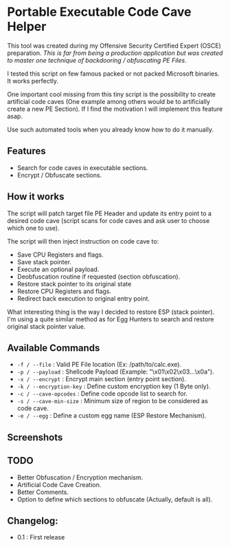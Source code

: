# Portable Executable Code Cave Helper

This tool was created during my Offensive Security Certified Expert (OSCE) preparation. *This is far from being a production application but was created to master one technique of backdooring / obfuscating PE Files*.

I tested this script on few famous packed or not packed Microsoft binaries. It works perfectly.

One important cool missing from this tiny script is the possibility to create artificial code caves (One example among others would be to artificially create a new PE Section). If I find the motivation I will implement this feature asap. 

Use such automated tools when you already know how to do it manually.

## Features

* Search for code caves in executable sections.
* Encrypt / Obfuscate sections.

## How it works

The script will patch target file PE Header and update its entry point to a desired code cave (script scans for code caves and ask user to choose which one to use).

The script will then inject instruction on code cave to:

- Save CPU Registers and flags.
- Save stack pointer.
- Execute an optional payload.
- Deobfuscation routine if requested (section obfuscation). 
- Restore stack pointer to its original state
- Restore CPU Registers and flags.
- Redirect back execution to original entry point.

What interesting thing is the way I decided to restore ESP (stack pointer). I'm using a quite similar method as for Egg Hunters to search and restore original stack pointer value.

## Available Commands

- `-f / --file` : Valid PE File location (Ex: /path/to/calc.exe).
- `-p / --payload` : Shellcode Payload (Example: \"\\x01\\x02\\x03...\\x0a\").
- `-x / --encrypt` : Encrypt main section (entry point section).
- `-k / --encryption-key` : Define custom encryption key (1 Byte only).
- `-c / --cave-opcodes` : Define code opcode list to search for.
- `-s / --cave-min-size` : Minimum size of region to be considered as code cave.
- `-e / --egg` : Define a custom egg name (ESP Restore Mechanism).

## Screenshots



## TODO

- Better Obfuscation / Encryption mechanism.
- Artificial Code Cave Creation.
- Better Comments.
- Option to define which sections to obfuscate (Actually, default is all).


## Changelog:

- 0.1 : First release


